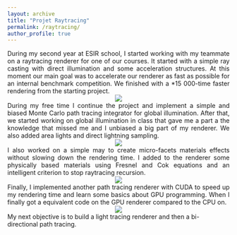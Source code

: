 ```yaml
---
layout: archive
title: "Projet Raytracing"
permalink: /raytracing/
author_profile: true
---
```


<div style="text-align: justify"> 
During my second year at ESIR school, I started working with my teammate on a raytracing renderer for one of our courses. It started with a simple ray casting with direct illumination and some acceleration structures. At this moment our main goal was to accelerate our renderer as fast as possible for an internal benchmark competition. We finished with a *15 000-time faster rendering from the starting project.
</div>
<div style="text-align:center"><img src="https://github.com/iribis/iribis.github.io/blob/master/images/TibetHouseInside.jpg?raw=true" /></div>

<div style="text-align: justify"> 
During my free time I continue the project and implement a simple and biased Monte Carlo path tracing integrator for global illumination. After that, we started working on global illumination in class that gave me a part a the knowledge that missed me and I unbiased a big part of my renderer. We also added area lights and direct lightning sampling.
</div>
<div style="text-align:center"><img src="https://github.com/iribis/iribis.github.io/blob/master/images/TibetHouseInsideIllu.jpg?raw=true" /></div>
<div style="text-align: justify"> 
I also worked on a simple may to create micro-facets materials effects without slowing down the rendering time. I added to the renderer some physically based materials using Fresnel and Cok equations and an intelligent criterion to stop raytracing recursion.
</div>
<div style="text-align:center"><img src="https://raw.githubusercontent.com/iribis/iribis.github.io/master/images/PokeBoule603.jpg" /></div>
<div style="text-align: justify"> 
Finally, I implemented another path tracing renderer with CUDA to speed up my rendering time and learn some basics about GPU programming. When I finally got a equivalent code on the GPU renderer compared to the CPU on.
<div style="text-align:center"><img src="https://github.com/iribis/iribis.github.io/blob/master/images/GPU_Pathtracing.JPG?raw=true" /></div>
</div>
My next objective is to build a light tracing renderer and then a bi-directional path tracing.

